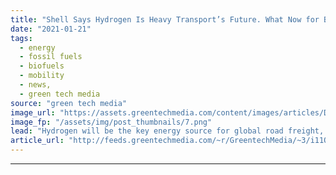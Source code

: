 ```yaml
---
title: "Shell Says Hydrogen Is Heavy Transport’s Future. What Now for Biofuels?"
date: "2021-01-21"
tags: 
  - energy
  - fossil fuels
  - biofuels
  - mobility
  - news,
  - green tech media
source: "green tech media"
image_url: "https://assets.greentechmedia.com/content/images/articles/Distribution_Trucks_Trucking_Logistics_XL_Shutterstock.jpg"
image_fp: "/assets/img/post_thumbnails/7.png"
lead: "Hydrogen will be the key energy source for global road freight, according to a new report commissioned by European oil major Shell. Electrification is the most economic and environmental solution for smaller delivery vehicles. The study, carried out  ..."
article_url: "http://feeds.greentechmedia.com/~r/GreentechMedia/~3/i11OtJ2_TmE/shell-says-hydrogen-is-heavy-transports-future-what-now-for-biofuels"
---
```


---
